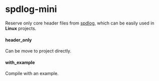 # spdlog-mini

Reserve only core header files from [spdlog](https://github.com/gabime/spdlog), which can be easily used in **Linux** projects. 

#### header_only
Can be move to project directly.

#### with_example
Compile with an example.